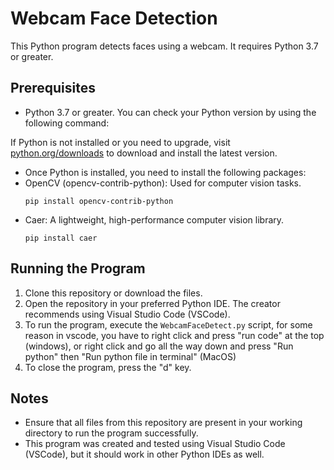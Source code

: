 # Webcam Face Detection

This Python program detects faces using a webcam. It requires Python 3.7 or greater.

## Prerequisites

- Python 3.7 or greater. You can check your Python version by using the following command:

If Python is not installed or you need to upgrade, visit [python.org/downloads](https://www.python.org/downloads/) to download and install the latest version.

- Once Python is installed, you need to install the following packages:
- OpenCV (opencv-contrib-python): Used for computer vision tasks.
  ```
  pip install opencv-contrib-python
  ```
- Caer: A lightweight, high-performance computer vision library.
  ```
  pip install caer
  ```

## Running the Program

1. Clone this repository or download the files.
2. Open the repository in your preferred Python IDE. The creator recommends using Visual Studio Code (VSCode).
3. To run the program, execute the `WebcamFaceDetect.py` script, for some reason in vscode, you have to right click and
press "run code" at the top (windows), or right click and go all the way down and press "Run python" then "Run python file in terminal" (MacOS)
4. To close the program, press the "d" key.

## Notes

- Ensure that all files from this repository are present in your working directory to run the program successfully.
- This program was created and tested using Visual Studio Code (VSCode), but it should work in other Python IDEs as well.

